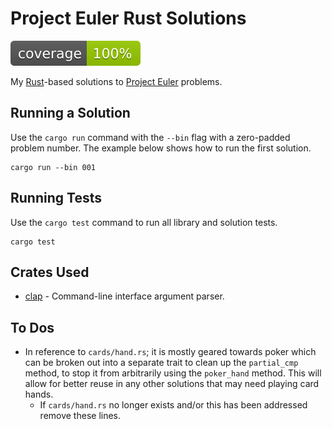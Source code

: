 # Project Euler Rust Solutions
![Code Coverage Badge](wiki/coverage_badge.svg)

My [Rust](https://www.rust-lang.org/)-based solutions to [Project Euler](https://projecteuler.net/archives) problems.

## Running a Solution
Use the `cargo run` command with the `--bin` flag with a zero-padded problem number. The example below shows how to run the first solution.
```shell
cargo run --bin 001
```

## Running Tests
Use the `cargo test` command to run all library and solution tests.
```shell
cargo test
```

## Crates Used
- [clap](https://github.com/clap-rs/clap) - Command-line interface argument parser.

## To Dos
- In reference to `cards/hand.rs`; it is mostly geared towards poker which can be broken out into a separate trait to clean up the `partial_cmp` method, to stop it from arbitrarily using the `poker_hand` method. This will allow for better reuse in any other solutions that may need playing card hands.
    - If `cards/hand.rs` no longer exists and/or this has been addressed remove these lines.